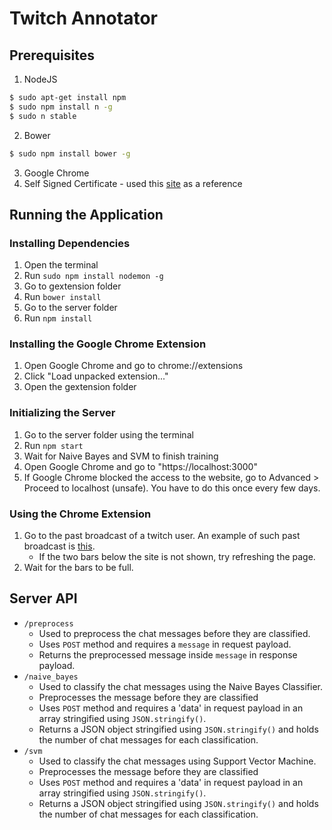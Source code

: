 # Twitch Annotator

## Prerequisites
1. NodeJS
```bash
$ sudo apt-get install npm
$ sudo npm install n -g
$ sudo n stable
```
2. Bower
```bash
$ sudo npm install bower -g
```
3. Google Chrome
4. Self Signed Certificate - used this [site](http://www.thegeekstuff.com/2009/07/linux-apache-mod-ssl-generate-key-csr-crt-file) as a reference

## Running the Application
### Installing Dependencies
1. Open the terminal
2. Run `sudo npm install nodemon -g`
3. Go to gextension folder
4. Run `bower install`
5. Go to the server folder
6. Run `npm install`

### Installing the Google Chrome Extension
1. Open Google Chrome and go to chrome://extensions
2. Click "Load unpacked extension..."
3. Open the gextension folder

### Initializing the Server
1. Go to the server folder using the terminal
2. Run `npm start`
3. Wait for Naive Bayes and SVM to finish training
4. Open Google Chrome and go to "https://localhost:3000"
5. If Google Chrome blocked the access to the website, go to Advanced > Proceed to localhost (unsafe). You have to do this once every few days.

### Using the Chrome Extension
1. Go to the past broadcast of a twitch user. An example of such past broadcast is [this](https://www.twitch.tv/videos/83400929).
   * If the two bars below the site is not shown, try refreshing the page.
2. Wait for the bars to be full.

## Server API

* `/preprocess`
  * Used to preprocess the chat messages before they are classified.
  * Uses `POST` method and requires a `message` in request payload.
  * Returns the preprocessed message inside `message` in response payload.
* `/naive_bayes`
  * Used to classify the chat messages using the Naive Bayes Classifier.
  * Preprocesses the message before they are classified
  * Uses `POST` method and requires a 'data' in request payload in an array stringified using `JSON.stringify()`.
  * Returns a JSON object stringified using `JSON.stringify()` and holds the number of chat messages for each classification.
* `/svm`
  * Used to classify the chat messages using Support Vector Machine.
  * Preprocesses the message before they are classified
  * Uses `POST` method and requires a 'data' in request payload in an array stringified using `JSON.stringify()`.
  * Returns a JSON object stringified using `JSON.stringify()` and holds the number of chat messages for each classification.
